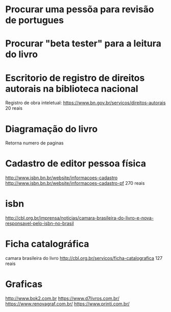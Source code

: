 # Procurar uma pessõa para revisão de portugues

# Procurar "beta tester" para a leitura do livro

# Escritorio de registro de direitos autorais na biblioteca nacional
   Registro de obra inteletual: https://www.bn.gov.br/servicos/direitos-autorais
20 reais

# Diagramação do livro
   Retorna numero de paginas

# Cadastro de editor pessoa física
http://www.isbn.bn.br/website/informacoes-cadastro
http://www.isbn.bn.br/website/informacoes-cadastro-pf
270 reais

# isbn
http://cbl.org.br/imprensa/noticias/camara-brasileira-do-livro-e-nova-responsavel-pelo-isbn-no-brasil

# Ficha catalográfica
camara brasileira do livro
http://cbl.org.br/servicos/ficha-catalografica
127 reais

# Graficas
http://www.bok2.com.br
https://www.d7livros.com.br/
https://www.renovagraf.com.br/
https://www.printi.com.br/

